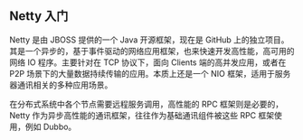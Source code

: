 ## Netty 入门

Netty 是由 JBOSS 提供的一个 Java 开源框架，现在是 GitHub 上的独立项目。其是一个异步的，基于事件驱动的网络应用框架，也来快速开发高性能，高可用的网络 IO 程序。主要针对在 TCP 协议下，面向 Clients 端的高并发应用，或者在 P2P 场景下的大量数据持续传输的应用。本质上还是一个 NIO 框架，适用于服务器通讯相关的多种应用场景。

在分布式系统中各个节点需要远程服务调用，高性能的 RPC 框架则是必要的，Netty 作为异步高性能的通讯框架，往往作为基础通讯组件被这些 RPC 框架使用，例如 Dubbo。

